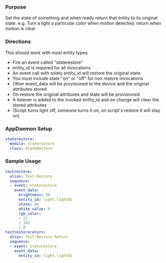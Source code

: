 ### Purpose
Set the state of something and when ready return that entity to its original state. 
e.g.  Turn a light a particular color when motion detected, return when motion is clear



### Directions
This should work with most entity types

* Fire an event called "staterestore"
* entity_id is required for all invocations
* An event call with solely entity_id will restore the original state
* You must include state "on" or "off" for non restore invocations
* Other event_data will be provisioned to the device and the original attributes stored
* On restore the original attributes and state will be provisioned
* A listener is added to the invoked entity_id and on change will clear the stored attributes
 * (Script turns light off, someone turns it on, on script's restore it will stay on)

### AppDaemon Setup
```yaml
staterestore:
  module: staterestore
  class: StateRestore
```

### Sample Usage 

```yaml
testrestore:
  alias: Test Restore
  sequence:
  - event: staterestore
    event_data:
      brightness: 50
      entity_id: light.light01
      state: on
      white_value: 0
      rgb_color:
      - 22
      - 165
      - 0
testrestorereturn:
  alias: Test Restore Return
  sequence:
  - event: staterestore
    event_data:
      entity_id: light.light01
```
